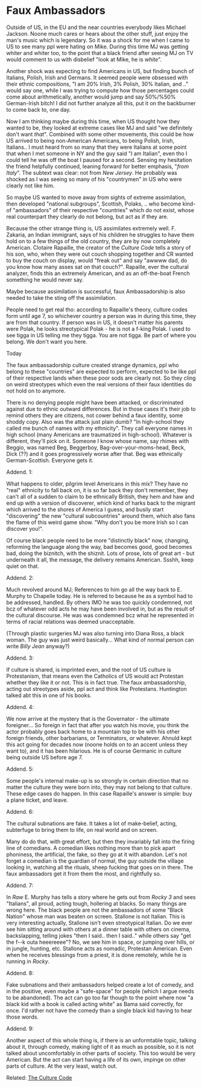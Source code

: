 # Faux Ambassadors 

Outside of US, in the EU and the near countries everybody likes
Michael Jackson. Noone much cares or hears about the other stuff, just
enjoy the man's music which is legendary. So it was a shock for me
when I came to US to see many ppl were hating on Mike. During this
time MJ was getting whiter and whiter too, to the point that a black
friend after seeing MJ on TV would comment to us with disbelief
"look at Mike, he is *white*".

Another shock was expecting to find Americans in US, but finding bunch
of Italians, Polish, Irish and Germans. It seemed people were obsessed
with their ethnic compositions, "I am 20% Irish, 3% Polish, 30%
Italian, and .." would say one, while I was trying to compute how
those percentages could come about arithmetically, another would jump
and say 50%/%50% German-Irish bitch! I did not further analyze all
this, put it on the backburner to come back to, one day.

Now I am thinking maybe during this time, when US thought how they
wanted to be, they looked at extreme cases like MJ and said "we
definitely don't want *that*". Combined with some other movements,
this could be how US arrived to being non-American Americans, to being
Polish, Irish, Italians.. I must heard from so many that they were
Italians at some point that when I met someone in NY and the guy said
"I am Italian", even tho I could tell he was off the boat I paused for
a second. Sensing my hesitation the friend helpfully continued,
leaning forward for better emphasis, "*from Italy*". The subtext was
clear: not from *New Jersey*. He probably was shocked as I was seeing
so many of his "countrymen" in US who were clearly not like him.

So maybe US wanted to move away from sights of extreme assimilation,
then developed "national subgroups", Scottish, Polaks, ..  who become
kind-of "ambassadors" of their respective "countries" which do not
exist, whose real counterpart they clearly do not belong, but act as
if they are.

Because the other strange thing is, US assimilates extremely
well. F. Zakaria, an Indian immigrant, says of his children he
struggles to have them hold on to a few things of the old country,
they are by now completely American. Clotaire Rapaille, the creator of
the *Culture Code* tells a story of his son, who, when they were out
couch shopping together and CR wanted to buy the couch on display,
would "freak out" and say "awwww dad, do you know how many asses sat
on that couch?". Rapaille, ever the cultural analyzer, finds this an
extremely American, and as an off-the-boat French something he would
never say.

Maybe because assimilation is successful, faux Ambassadorship is also
needed to take the sting off the assimilation.

People need to get real tho: according to Rapaille's theory, culture
codes form until age 7, so whichever country a person was in during
this time, they are from that country. If person was in US, it doesn't
matter his parents were Polak, he looks streotypical Polak - he is not
a f-king Polak. I used to see tigga in US telling me they tigga. You
are not tigga. Be part of where you belong. We don't want you here.

Today

The faux ambassadorship culture created strange dynamics, ppl who
belong to these "countries" are expected to perform, expected to be
like ppl of their respective lands when these poor sods are clearly
not. So they cling on weird streotypes which even the real versions of
their faux identities do not hold on to anymore.

There is no denying people might have been attacked, or discriminated
against due to ethnic outward differences. But in those cases it's
their job to remind others they are citizens, not cower behind a faux
identity, some shoddy copy. Also was the attack just plain dumb?  "In
high-school they called me bunch of names with my ethnicity". They
call everyone names in high school (many Americans are traumatized in
high-school). Whatever is different, they'll pick on it. Someone I
know whose name, say rhimes with Beggio, was named Beg, Beggerboy,
Bag-over-your-moms-head, Beck, Dick (??) and it goes progressively
worse after that. Beg was ethnically German-Scottish. Everyone gets
it.

Addend. 1:

What happens to older, pilgrim level Americans in this mix?  They have
no "real" ethnicity to fall back on, it is so far back they don't
remember, they can't all of a sudden to claim to be ethnically
British, they hem and haw and end up with a version of discoverer,
which kind of harks back to the migrant which arrived to the shores of
America I guess, and busily start "discovering" the new "cultural
subcountries" around them, which also fans the flame of this weird game
show. "Why don't you be more Irish so I can discover you!".

Of course black people need to be more "distinctly black" now,
changing, reforming the language along the way, bad becomes good, good
becomes bad, doing the biznitch, with the shiznit. Lots of prose, lots
of great art - but underneath it all, the message, the delivery
remains American. Ssshh, keep quiet on that.

Addend. 2:

Much revolved around MJ; References to him go all the way back to
E. Murphy to Chapelle today. He is referred to because he as a symbol
had to be addressed, handled. By others IMO he was too quickly
condemned, not bcz of whatever odd acts he may have been involved in,
but as the result of the cultural discourse. He was was condemned bcz
what he represented in terms of racial relations was deemed
unacceptable.

(Through plastic surgeries MJ was also turning into Diana Ross, a
black woman. The guy was just weird basically... What kind of normal
person can write *Billy Jean* anyway?)

Addend. 3:

If culture is shared, is imprinted even, and the root of US culture is
Protestanism, that means even the Catholics of US would act Protestan
whether they like it or not. This is in fact true. The faux
ambassadorship, acting out streotypes aside, ppl act and think like
Protestans. Huntington talked abt this in one of his books.

Addend. 4:

We now arrive at the mystery that is the Governator - the ultimate
foreigner... So foreign in fact that after you watch his movie, you
think the actor probably goes back home to a mountain top to be with
his other foreign friends, other barbarians, or Terminators, or
whatever. Ahnuld kept this act going for decades now (noone holds on
to an accent unless they want to), and it has been hilarious. He is of
course Germanic in culture being outside US before age 7.

Addend. 5:

Some people's internal make-up is so strongly in certain direction
that no matter the culture they were born into, they may not belong to
that culture. These edge cases do happen.  In this case Rapaille's
answer is simple: buy a plane ticket, and leave.

Addend. 6:

The cultural subnations are fake. It takes a lot of make-belief,
acting, subterfuge to bring them to life, on real world and on
screen.

Many do do that, with great effort, but then they invariably fall into
the firing line of comedians. A comedian likes nothing more than to
pick apart phoniness, the artificial, the fake, so they go at it with
abandon. Let's not forget a comedian is the guardian of normal, the
guy outside the village looking in, watching all the rituals, sheep
fucking that goes on in there. The faux ambassadors get it from them
the most, and rightfully so.

Addend. 7:

In *Raw* E. Murphy has tells a story where he gets out from *Rocky 3*
and sees "Italians", all proud, acting tough, hollering at blacks. So
many things are wrong here. The black people are not the ambassadors
of some "Black Nation" whose man was beaten on screen. Stallone is not
Italian. This is very interesting actually, Stallone isn't even
streotypical Italian. Do we ever see him sitting around with others at
a dinner table with others on cinema, backslapping, telling jokes
"then I said.. then I said.."  while others say "get the f--k outa
heeereeee"? No, we see him in space, or jumping over hills, or in
jungle, hunting, etc. Stallone acts as nomadic, Protestan
American. Even when he receives blessings from a priest, it is done
remotely, while he is running in *Rocky*.

Addend. 8:

Fake subnations and their ambassadors helped create a lot of comedy,
and in the positive, even maybe a "safe-space" for people (which I
argue needs to be abandoned). The act can go too far though to the
point where now "a black kid with a book is called acting white" as
Bama said correctly, for once. I'd rather not have the comedy than a
single black kid having to hear those words.

Addend. 9:

Another aspect of this whole thing is, if there is an unformtable
topic, talking about it, through comedy, making light of it as much as
possible, so it is not talked about uncomfortably in other parts of
society. This too would be very American. But the act can start having
a life of its own, impinge on other parts of culture. At the very
least, watch out. 

Related: [The Culture Code](https://muratk3n.github.io/thirdwave/en/2014/06/the-culture-code.html)


